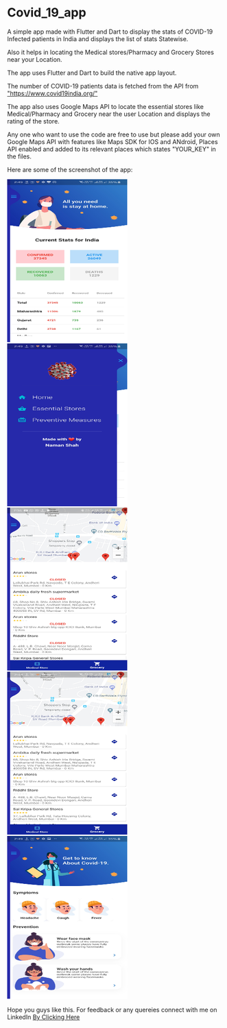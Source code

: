 # Covid_19_app
 A simple app made with Flutter and Dart to display the stats of COVID-19 Infected patients in India and displays the list of stats Statewise.
 
 Also it helps in locating the Medical stores/Pharmacy and Grocery Stores near your Location.
<p> 
 The app uses Flutter and Dart to build the native app layout.
 <p>The number of COVID-19 patients data is fetched from the API from <a href="https://www.covid19india.org/">"https://www.covid19india.org/"</a>
 <p>The app also uses Google Maps API to locate the essential stores like Medical/Pharmacy and Grocery near the user Location and displays the rating of the store.
  
  <p><p> Any one who want to use the code are free to use but please add your own Google Maps API with features like Maps SDK for IOS and ANdroid, Places API enabled and added to its relevant places which states "YOUR_KEY" in the files.
 
 <p><p>
 Here are some of the screenshot of the app:
 <p>
 <img src="https://github.com/shahnamana/Covid_19_app/blob/master/Screenshot/Screenshot_20200502-144902.jpg" width="280" height="380">
 <img src="https://github.com/shahnamana/Covid_19_app/blob/master/Screenshot/Screenshot_20200502-144909.jpg" width="280" height="380">
 <img src="https://github.com/shahnamana/Covid_19_app/blob/master/Screenshot/Screenshot_20200503-193648(updated%20store%20page).jpg" width="280" height="380">
 <img src="https://github.com/shahnamana/Covid_19_app/blob/master/Screenshot/Screenshot_20200502-144940.jpg" width="280" height="380">
 <img src="https://github.com/shahnamana/Covid_19_app/blob/master/Screenshot/Screenshot_20200502-144945.jpg" width="280" height="380">
 </p>
 


<p>
 <p>
  <p>
   Hope you guys like this. For feedback or any quereies connect with me on LinkedIn <a href="https://www.linkedin.com/in/naman-shah-95493378/"> By Clicking Here</a>

